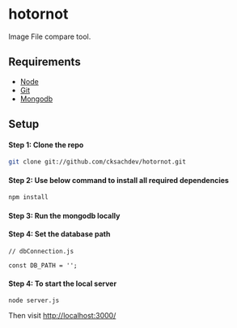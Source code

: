 # hotornot

Image File compare tool.

## Requirements

* [Node](https://nodejs.org/en/download/)
* [Git](https://git-scm.com/downloads)
* [Mongodb](https://www.mongodb.com/download-center/community)


## Setup 

#### Step 1: Clone the repo

```bash
git clone git://github.com/cksachdev/hotornot.git
```

#### Step 2: Use below command to install all required dependencies

```bash
npm install
```

#### Step 3: Run the mongodb locally

#### Step 4: Set the database path 
```
// dbConnection.js 

const DB_PATH = '';

```

#### Step 4: To start the local server
```
node server.js
```
Then visit [http://localhost:3000/](http://localhost:3000/)
